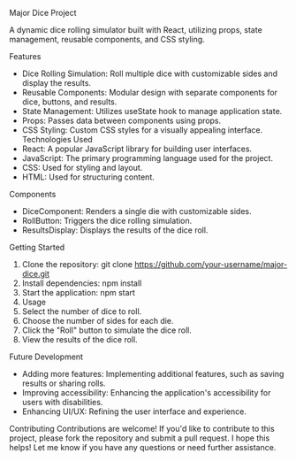 Major Dice Project

A dynamic dice rolling simulator built with React, utilizing props, state management, reusable components, and CSS styling.

Features
- Dice Rolling Simulation: Roll multiple dice with customizable sides and display the results.
- Reusable Components: Modular design with separate components for dice, buttons, and results.
- State Management: Utilizes useState hook to manage application state.
- Props: Passes data between components using props.
- CSS Styling: Custom CSS styles for a visually appealing interface.
Technologies Used
- React: A popular JavaScript library for building user interfaces.
- JavaScript: The primary programming language used for the project.
- CSS: Used for styling and layout.
- HTML: Used for structuring content.

Components
- DiceComponent: Renders a single die with customizable sides.
- RollButton: Triggers the dice rolling simulation.
- ResultsDisplay: Displays the results of the dice roll.

Getting Started
1. Clone the repository: git clone https://github.com/your-username/major-dice.git
2. Install dependencies: npm install
3. Start the application: npm start
4. Usage
1. Select the number of dice to roll.
2. Choose the number of sides for each die.
3. Click the "Roll" button to simulate the dice roll.
4. View the results of the dice roll.

Future Development
- Adding more features: Implementing additional features, such as saving results or sharing rolls.
- Improving accessibility: Enhancing the application's accessibility for users with disabilities.
- Enhancing UI/UX: Refining the user interface and experience.

Contributing
Contributions are welcome! If you'd like to contribute to this project, please fork the repository and submit a pull request.
I hope this helps! Let me know if you have any questions or need further assistance.
